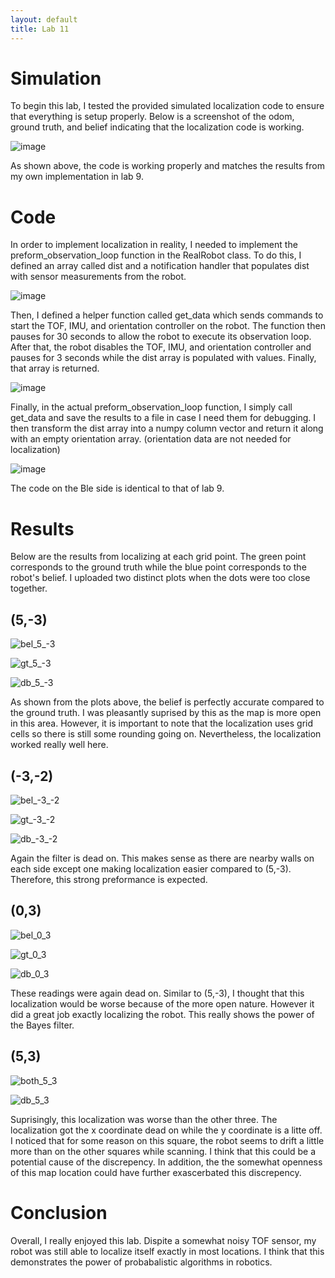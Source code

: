 ```yaml
---
layout: default
title: Lab 11
---
```


# Simulation

To begin this lab, I tested the provided simulated localization code to ensure that everything is setup properly. Below is a screenshot of the odom, ground truth, and belief indicating that the localization code is working. 

![image](https://github.com/user-attachments/assets/1efdd531-1fbf-4c9e-841a-fde408b1218d)

As shown above, the code is working properly and matches the results from my own implementation in lab 9. 


# Code

In order to implement localization in reality, I needed to implement the preform_observation_loop function in the RealRobot class. To do this, I defined an array called dist and a notification handler that populates dist with sensor measurements from the robot.

![image](https://github.com/user-attachments/assets/89d86fd2-cc2b-4588-aad3-5a86d64f180a)

Then, I defined a helper function called get_data which sends commands to start the TOF, IMU, and orientation controller on the robot. The function then pauses for 30 seconds to allow the robot to execute its observation loop. After that, the robot disables the TOF, IMU, and orientation controller and pauses for 3 seconds while the dist array is populated with values. Finally, that array is returned.

![image](https://github.com/user-attachments/assets/c8b8adf7-4591-42fa-87ab-1a6d8c375a6a)

Finally, in the actual preform_observation_loop function, I simply call get_data and save the results to a file in case I need them for debugging. I then transform the dist array into a numpy column vector and return it along with an empty orientation array. (orientation data are not needed for localization)

![image](https://github.com/user-attachments/assets/bfe197f9-1332-48a2-b6fe-edeeb075364b)

The code on the Ble side is identical to that of lab 9.

# Results

Below are the results from localizing at each grid point. The green point corresponds to the ground truth while the blue point corresponds to the robot's belief. I uploaded two distinct plots when the dots were too close together.

## (5,-3)

![bel_5_-3](https://github.com/user-attachments/assets/59dae135-0f72-40f2-8597-326d2c09ce29)

![gt_5_-3](https://github.com/user-attachments/assets/79d66da5-40ce-4dbd-a5ff-58fa9c074790)

![db_5_-3](https://github.com/user-attachments/assets/33ffaf2b-d038-4b21-b64b-af21191d50b8)

As shown from the plots above, the belief is perfectly accurate compared to the ground truth. I was pleasantly suprised by this as the map is more open in this area. However, it is important to note that the localization uses grid cells so there is still some rounding going on. Nevertheless, the localization worked really well here.

## (-3,-2)

![bel_-3_-2](https://github.com/user-attachments/assets/46ea733e-8f7c-4693-ae69-265ad3393f12)

![gt_-3_-2](https://github.com/user-attachments/assets/55689dfc-03b2-4473-b501-145bdd911d1c)

![db_-3_-2](https://github.com/user-attachments/assets/2b525caa-4155-4826-92cc-9630cf90a552)

Again the filter is dead on. This makes sense as there are nearby walls on each side except one making localization easier compared to (5,-3). Therefore, this strong preformance is expected.

## (0,3)

![bel_0_3](https://github.com/user-attachments/assets/45433893-50f1-4313-ab95-ea3c55d74d7b)

![gt_0_3](https://github.com/user-attachments/assets/058f911b-34cf-4ba6-a79c-62ed9d1b8013)

![db_0_3](https://github.com/user-attachments/assets/e7134727-68d5-4898-bcf9-f802d560b5a1)

These readings were again dead on. Similar to (5,-3), I thought that this localization would be worse because of the more open nature. However it did a great job exactly localizing the robot. This really shows the power of the Bayes filter.

## (5,3)

![both_5_3](https://github.com/user-attachments/assets/756a29a4-569d-498b-8ba5-d107698f7079)

![db_5_3](https://github.com/user-attachments/assets/25da7c93-d875-4d06-b253-e50a9c4f91c1)

Suprisingly, this localization was worse than the other three. The localization got the x coordinate dead on while the y coordinate is a litte off. I noticed that for some reason on this square, the robot seems to drift a little more than on the other squares while scanning. I think that this could be a potential cause of the discrepency. In addition, the the somewhat openness of this map location could have further exascerbated this discrepency. 

# Conclusion

Overall, I really enjoyed this lab. Dispite a somewhat noisy TOF sensor, my robot was still able to localize itself exactly in most locations. I think that this demonstrates the power of probabalistic algorithms in robotics.














